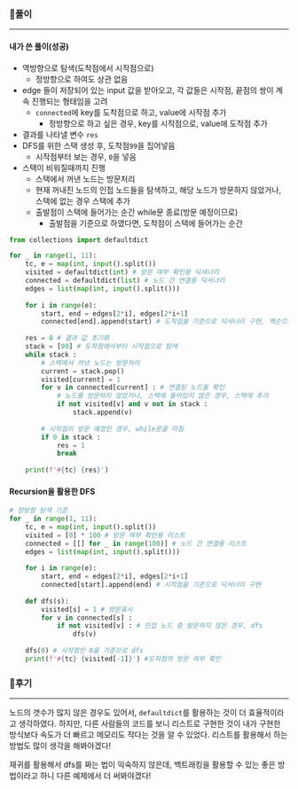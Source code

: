 ### 📌풀이

----

#### 내가 쓴 풀이(성공)

- 역방향으로 탐색(도착점에서 시작점으로)
  - 정방향으로 하여도 상관 없음
- edge 들이 저장되어 있는 input 값을 받아오고, 각 값들은 시작점, 끝점의 쌍이 계속 진행되는 형태임을 고려
  - `connected`에 key를 도착점으로 하고, value에 시작점 추가
    - 정방향으로 하고 싶은 경우, key를 시작점으로, value에 도착점 추가
- 결과를 나타낼 변수 `res`
- DFS를 위한 스택 생성 후, 도착점`99`을 집어넣음
  - 시작점부터 보는 경우, `0`을 넣음
- 스택이 비워질때까지 진행
  - 스택에서 꺼낸 노드는 방문처리
  - 현재 꺼내진 노드의 인접 노드들을 탐색하고, 해당 노드가 방문하지 않았거나, 스택에 없는 경우 스택에 추가
  - 출발점이 스택에 들어가는 순간 while문 종료(방문 예정이므로)
    - 출발점을 기준으로 하였다면, 도착점이 스택에 들어가는 순간

```python
from collections import defaultdict

for _ in range(1, 11):
    tc, e = map(int, input().split())
    visited = defaultdict(int) # 방문 여부 확인용 딕셔너리
    connected = defaultdict(list) # 노드 간 연결용 딕셔너리
    edges = list(map(int, input().split()))
    
    for i in range(e):
        start, end = edges[2*i], edges[2*i+1]
        connected[end].append(start) # 도착점을 기준으로 딕셔너리 구현, 역순으로 탐색
    
    res = 0 # 결과 값 초기화
    stack = [99] # 도착점에서부터 시작점으로 탐색
    while stack :
        # 스택에서 꺼낸 노드는 방문처리
        current = stack.pop()
        visited[current] = 1
        for v in connected[current] : # 연결된 노드들 확인
            # 노드를 방문하지 않았거나, 스택에 들어있지 않은 경우, 스택에 추가
            if not visited[v] and v not in stack :
                stack.append(v)
                
        # 시작점이 방문 예정인 경우, while문을 마침
        if 0 in stack :
            res = 1
            break
            
    print(f'#{tc} {res}')
```



#### Recursion을 활용한 DFS

```python
# 정방향 탐색 기준
for _ in range(1, 11):
    tc, e = map(int, input().split())
    visited = [0] * 100 # 방문 여부 확인용 리스트
    connected = [[] for _ in range(100)] # 노드 간 연결용 리스트
    edges = list(map(int, input().split()))
     
    for i in range(e):
        start, end = edges[2*i], edges[2*i+1]
        connected[start].append(end) # 시작점을 기준으로 딕셔너리 구현
         
    def dfs(s):
        visited[s] = 1 # 방문표시
        for v in connected[s] :
            if not visited[v] : # 인접 노드 중 방문하지 않은 경우, dfs
                dfs(v)
                 
    dfs(0) # 시작점인 0을 기준으로 dfs       
    print(f'#{tc} {visited[-1]}') #도착점의 방문 여부 확인
```



### 📌후기

------

노드의 갯수가 많지 않은 경우도 있어서, `defaultdict`를 활용하는 것이 더 효율적이라고 생각하였다. 하지만, 다른 사람들의  코드를 보니 리스트로 구현한 것이 내가 구현한 방식보다 속도가 더 빠르고 메모리도 작다는 것을 알 수 있었다. 리스트를 활용해서 하는 방법도 많이 생각을 해봐야겠다!

재귀를 활용해서 dfs를 짜는 법이 익숙하지 않은데, 백트래킹을 활용할 수 있는 좋은 방법이라고 하니 다른 예제에서 더 써봐야겠다!